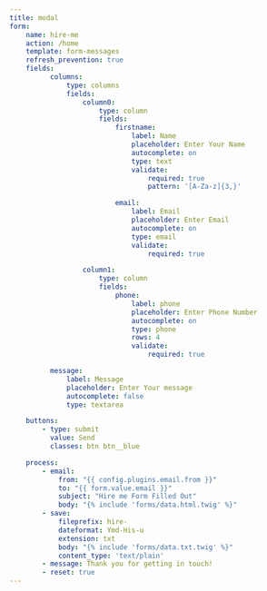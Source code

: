 ```yaml
---
title: modal
form:
    name: hire-me
    action: /home
    template: form-messages
    refresh_prevention: true
    fields:
          columns:
              type: columns
              fields:
                  column0:
                      type: column
                      fields:
                          firstname:
                              label: Name
                              placeholder: Enter Your Name
                              autocomplete: on
                              type: text
                              validate:
                                  required: true
                                  pattern: '[A-Za-z]{3,}'

                          email:
                              label: Email
                              placeholder: Enter Email
                              autocomplete: on
                              type: email
                              validate:
                                  required: true

                  column1:
                      type: column
                      fields:
                          phone:
                              label: phone
                              placeholder: Enter Phone Number
                              autocomplete: on
                              type: phone
                              rows: 4
                              validate:
                                  required: true

          message:
              label: Message
              placeholder: Enter Your message
              autocomplete: false
              type: textarea

    buttons:
        - type: submit
          value: Send
          classes: btn btn__blue

    process:
        - email:
            from: "{{ config.plugins.email.from }}"
            to: "{{ form.value.email }}"
            subject: "Hire me Form Filled Out"
            body: "{% include 'forms/data.html.twig' %}"
        - save:
            fileprefix: hire-
            dateformat: Ymd-His-u
            extension: txt
            body: "{% include 'forms/data.txt.twig' %}"
            content_type: 'text/plain'
        - message: Thank you for getting in touch!
        - reset: true
---
```

<script>
$(document).ready(function(){
    $('#hire-form-result').hide();
    var form = $('#hire-me');
    form.submit(function(e) {
        // prevent form submission
        e.preventDefault();

        // submit the form via Ajax
        $.ajax({
            url: form.attr('action'),
            type: form.attr('method'),
            dataType: 'html',
            data: form.serialize(),
            success: function(result) {
                // Inject the result in the HTML
                $('#hire-form-result').show();
                $('#hire-form-result').html(result);
                form.hide();
                $('.modal').delay(100000).toggleClass('is-visible');
            }
        });
    });
});
</script>
